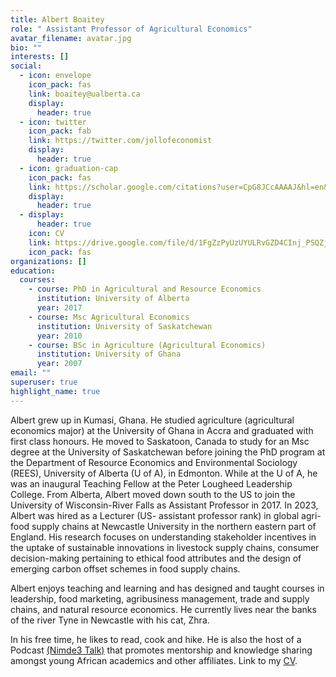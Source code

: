```yaml
---
title: Albert Boaitey
role: " Assistant Professor of Agricultural Economics"
avatar_filename: avatar.jpg
bio: ""
interests: []
social:
  - icon: envelope
    icon_pack: fas
    link: boaitey@ualberta.ca
    display:
      header: true
  - icon: twitter
    icon_pack: fab
    link: https://twitter.com/jollofeconomist
    display:
      header: true
  - icon: graduation-cap
    icon_pack: fas
    link: https://scholar.google.com/citations?user=CpG8JCcAAAAJ&hl=en&oi=ao
    display:
      header: true
  - display:
      header: true
    icon: CV
    link: https://drive.google.com/file/d/1FgZzPyUzUYULRvGZD4CInj_PSQZjxFem/view?usp=sharing
    icon_pack: fas
organizations: []
education:
  courses:
    - course: PhD in Agricultural and Resource Economics
      institution: University of Alberta
      year: 2017
    - course: Msc Agricultural Economics
      institution: University of Saskatchewan
      year: 2010
    - course: BSc in Agriculture (Agricultural Economics)
      institution: University of Ghana
      year: 2007
email: ""
superuser: true
highlight_name: true
---
```

<!--StartFragment-->

Albert grew up in Kumasi, Ghana. He studied agriculture (agricultural economics major) at the University of Ghana in Accra and graduated with first class honours. He moved to Saskatoon, Canada to study for an Msc degree at the University of Saskatchewan before joining the PhD program at the Department of Resource Economics and Environmental Sociology (REES), University of Alberta (U of A), in Edmonton. While at the U of A, he was an inaugural Teaching Fellow at the Peter Lougheed Leadership College. From Alberta, Albert moved down south to the US to join the University of Wisconsin-River Falls as Assistant Professor in 2017. In 2023, Albert was hired as a Lecturer (US- assistant professor rank) in global agri-food supply chains at Newcastle University in the northern eastern part of England. His research focuses on understanding stakeholder incentives in the uptake of sustainable innovations in livestock supply chains, consumer decision-making pertaining to ethical food attributes and the design of emerging carbon offset schemes in food supply chains. 
<!--StartFragment-->
Albert enjoys teaching and learning and has designed and taught courses in leadership, food marketing, agribusiness management, trade and supply chains, and natural resource economics. He currently lives near the banks of the river Tyne in Newcastle with his cat, Zhra.
<!--StartFragment-->
In his free time, he likes to read, cook and hike.  He is also the host of a Podcast [(Nimde3 Talk)](https://soundcloud.com/user-121939402/tracks) that promotes mentorship and knowledge sharing amongst young African academics and other affiliates. Link to my [CV](https://drive.google.com/file/d/1FgZzPyUzUYULRvGZD4CInj_PSQZjxFem/view?usp=sharing).
